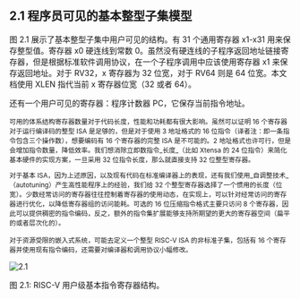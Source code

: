 ## 2.1 程序员可见的基本整型子集模型 ##

图 2.1 展示了基本整型子集中用户可见的结构。有 31 个通用寄存器 x1-x31 用来保存整型值。寄存器 x0 硬连线到常数 0。虽然没有硬连线的子程序返回地址链接寄存器，但是根据标准软件调用协议，在一个子程序调用中应该使用寄存器 x1 来保存返回地址。对于 RV32，x 寄存器为 32 位宽，对于 RV64 则是 64 位宽。本文档使用 XLEN 指代当前 x 寄存器位宽（32 或者 64）。

还有一个用户可见的寄存器：程序计数器 PC，它保存当前指令地址。

<small>
可用的体系结构寄存器数量对于代码长度，性能和功耗都有很大影响。虽然可以证明 16 个寄存器对于运行编译码的整型 ISA 是足够的，但是对于使用 3 地址格式的 16 位指令（译者注：即一条指令包含三个操作数），想要编码有 16 个寄存器的完整 ISA 是不可能的。2 地址格式也许可行，但是会增加指令数量，降低效率。我们想消除立即数指令_长度_（比如 Xtensa 的 24 位指令）来简化基本硬件的实现方案，一旦采用 32 位指令长度，那么就直接支持 32 位整型寄存器。

对于基本 ISA，因为上述原因，以及现有代码在标准编译器上的表现，还有我们使用_自调整技术_（autotuning）产生高性能程序上的经验，我们给 32 个整型寄存器选择了一个惯用的长度（位宽）。少数经常访问的寄存器往往控制着寄存器的使用动态，在实现上，可以针对经常访问的寄存器进行优化，以降低寄存器组的访问能耗。可选的 16 位压缩指令格式主要只访问 8 个寄存器，因此可以提供稠密的指令编码，反之，额外的指令集扩展能够支持所期望的更大的寄存器空间（扁平的或者层次化的）。

对于资源受限的嵌入式系统，可能去定义一个整型 RISC-V ISA 的非标准子集，包括有 16 个寄存器并使用现有指令编码，还需要对编译器和调用协议小幅修改。
</small>

![2.1](/img/2-1.PNG)

图 2.1: RISC-V 用户级基本指令寄存器结构。
